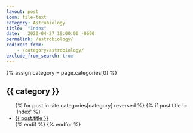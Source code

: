 ```yaml
---
layout: post
icon: file-text
category: Astrobiology
title:  "Index"
date:   2020-04-27 19:00:00 -0600
permalink: /astrobiology/
redirect_from:
    - /category/astrobiology/
exclude_from_search: true
---
```


{% assign category = page.categories[0] %}

## {{ category }}

<ul>
    {% for post in site.categories[category] reversed %}
        {% if post.title != 'Index' %}
        <li><a href='{{ post.url }}'>{{ post.title }}</a></li>
        {% endif %}
    {% endfor %}
</ul>
